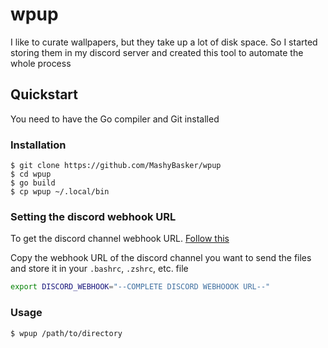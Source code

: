# wpup

I like to curate wallpapers, but they take up a lot of disk space. So I started storing them in my discord server and created this tool to automate the whole process

## Quickstart

You need to have the Go compiler and Git installed


### Installation

```console
$ git clone https://github.com/MashyBasker/wpup
$ cd wpup
$ go build
$ cp wpup ~/.local/bin
```

### Setting the discord webhook URL

To get the discord channel webhook URL. [Follow this](https://support.discord.com/hc/en-us/articles/228383668-Intro-to-WebhooksME)

Copy the webhook URL of the discord channel you want to send the files and store it in your `.bashrc`, `.zshrc`, etc. file

```bash
export DISCORD_WEBHOOK="--COMPLETE DISCORD WEBHOOOK URL--"
```

### Usage

```console
$ wpup /path/to/directory
```
